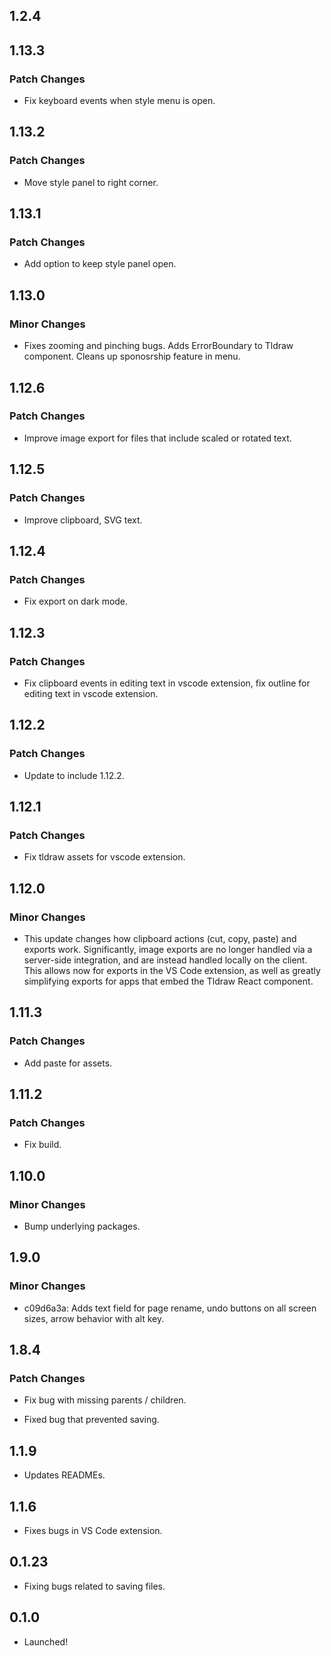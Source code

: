 ## 1.2.4

## 1.13.3

### Patch Changes

- Fix keyboard events when style menu is open.

## 1.13.2

### Patch Changes

- Move style panel to right corner.

## 1.13.1

### Patch Changes

- Add option to keep style panel open.

## 1.13.0

### Minor Changes

- Fixes zooming and pinching bugs. Adds ErrorBoundary to Tldraw component. Cleans up sponosrship feature in menu.

## 1.12.6

### Patch Changes

- Improve image export for files that include scaled or rotated text.

## 1.12.5

### Patch Changes

- Improve clipboard, SVG text.

## 1.12.4

### Patch Changes

- Fix export on dark mode.

## 1.12.3

### Patch Changes

- Fix clipboard events in editing text in vscode extension, fix outline for editing text in vscode extension.

## 1.12.2

### Patch Changes

- Update to include 1.12.2.

## 1.12.1

### Patch Changes

- Fix tldraw assets for vscode extension.

## 1.12.0

### Minor Changes

- This update changes how clipboard actions (cut, copy, paste) and exports work. Significantly, image exports are no longer handled via a server-side integration, and are instead handled locally on the client. This allows now for exports in the VS Code extension, as well as greatly simplifying exports for apps that embed the Tldraw React component.

## 1.11.3

### Patch Changes

- Add paste for assets.

## 1.11.2

### Patch Changes

- Fix build.

## 1.10.0

### Minor Changes

- Bump underlying packages.

## 1.9.0

### Minor Changes

- c09d6a3a: Adds text field for page rename, undo buttons on all screen sizes, arrow behavior with alt key.

## 1.8.4

### Patch Changes

- Fix bug with missing parents / children.

- Fixed bug that prevented saving.

## 1.1.9

- Updates READMEs.

## 1.1.6

- Fixes bugs in VS Code extension.

## 0.1.23

- Fixing bugs related to saving files.

## 0.1.0

- Launched!
